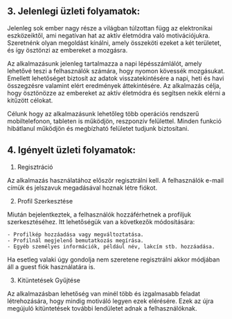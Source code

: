 ## 3. Jelenlegi üzleti folyamatok:

Jelenleg sok ember nagy része a világban túlzottan függ az elektronikai eszközeiktől,
ami negatívan hat az aktív életmódra való motivációjukra.
Szeretnénk olyan megoldást kínálni, amely összeköti ezeket a két területet, és így ösztönzi az embereket a mozgásra.

Az alkalmazásunk jelenleg tartalmazza a napi lépésszámlálót, amely lehetővé teszi a felhasználók számára,
hogy nyomon kövessék mozgásukat.
Emellett lehetőséget biztosít az adatok visszatekintésére a napi, heti és havi összegzésre
valamint elért eredmények áttekintésére.
Az alkalmazás célja, hogy ösztönözze az embereket az aktív életmódra és segítsen nekik elérni a kitűzött célokat.

Célunk hogy az alkalmazásunk lehetőleg több operációs rendszerű mobiltelefonon, tableten is  működjön,
reszponzív felülettel.
Minden funkció hibátlanul működjön és megbízható felületet tudjunk biztosítani.

## 4. Igényelt üzleti folyamatok:

1. Regisztráció

Az alkalmazás használatához először regisztrálni kell.
A felhasználók e-mail címük és jelszavuk megadásával hoznak létre fiókot.

2. Profil Szerkesztése

Miután bejelentkeztek, a felhasználók hozzáférhetnek a profiljuk szerkesztéséhez.
Itt lehetőségük van a következők módosítására:

    - Profilkép hozzáadása vagy megváltoztatása.
    - Profilnál megjelenő bemutatkozás megírása.
    - Egyéb személyes információk, például név, lakcím stb. hozzáadása.

Ha esetleg valaki úgy gondolja nem szeretene regisztrálni akkor módjában áll a guest fiók használatára is.

3. Kitüntetések Gyűjtése

Az alkalmazásban lehetőség van minél több és izgalmasabb feladat létrehozására,
hogy mindig motiváló legyen ezek elérésére.
Ezek az újra megújuló kitüntetések további lendületet adnak a felhasználóknak.